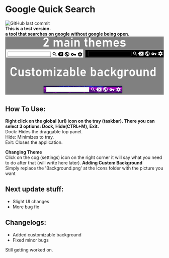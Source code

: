 # Google Quick Search  
![GitHub last commit](https://img.shields.io/github/last-commit/IKedi/GQSApp)  
**This is a test version.  
a tool that searches on google without google being open.**  
![Alt text](https://github.com/IKedi/Photos/blob/master/GQSIntro.png)

**How To Use:**
--------------------------------
**Right click on the global (url) icon on the tray (taskbar). There you can select 3 options: Dock, Hide(CTRL+M), Exit.**  
Dock: Hides the draggable top panel.  
Hide: Minimizes to tray.  
Exit: Closes the application.

**Changing Theme**  
Click on the cog (settings) icon on the right corner it will say what you need to do after that (will write here later).
**Adding Custom Background**  
Simply replace the 'Background.png' at the Icons folder with the picture you want
  
**Next update stuff:**  
--------------------------------
 - Slight UI changes
 - More bug fix

**Changelogs:**  
--------------------------------
 - Added customizable background
 - Fixed minor bugs

Still getting worked on.
